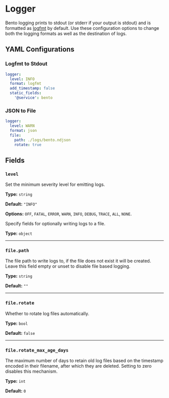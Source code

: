 # Logger

Bento logging prints to stdout (or stderr if your output is stdout) and is formatted as [logfmt](https://brandur.org/logfmt) by default. Use these configuration options to change both the logging formats as well as the destination of logs.

## YAML Configurations

### Logfmt to Stdout

```yaml
logger:
  level: INFO
  format: logfmt
  add_timestamp: false
  static_fields:
    '@service': bento
```

### JSON to File

```yaml
logger:
  level: WARN
  format: json
  file:
    path: ./logs/bento.ndjson
    rotate: true
```

## Fields

### `level`

Set the minimum severity level for emitting logs.

**Type:** `string`

**Default:** `"INFO"`

**Options:** `OFF`, `FATAL`, `ERROR`, `WARN`, `INFO`, `DEBUG`, `TRACE`, `ALL`, `NONE`.


Specify fields for optionally writing logs to a file.

**Type:** `object`

---

### `file.path`

The file path to write logs to, if the file does not exist it will be created. Leave this field empty or unset to disable file based logging.

**Type:** `string`

**Default:** `""`

---

### `file.rotate`

Whether to rotate log files automatically.

**Type:** `bool`

**Default:** `false`

---

### `file.rotate_max_age_days`

The maximum number of days to retain old log files based on the timestamp encoded in their filename, after which they are deleted. Setting to zero disables this mechanism.

**Type:** `int`

**Default:** `0`